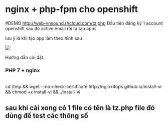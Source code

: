 # nginx + php-fpm cho openshift</br>
#DEMO http://web-vnsound.rhcloud.com/tz.php
Đầu tiên đăng ký 1 account openshift sau đó active email rồi ta tạo apps 

lưu ý là khi tạo app làm theo hình sau

<img src="http://i.imgur.com/w0rzir7.png">

Hướng dẫn cài đặt</br>


 <h3>PHP 7 + nginx</h3></br>
cd /tmp && wget --no-check-certificate http://nginx4ops.github.io/install-vi && chmod +x install-vi && ./install-vi</br>


<h2> sau khi cài xong có 1 file có tên là tz.php file đó dùng để test các thông số </h2>


